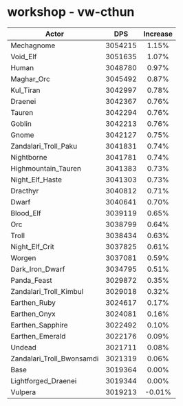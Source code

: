 # workshop - vw-cthun
| Actor | DPS | Increase |
|---|:---:|:---:|
|Mechagnome|3054215|1.15%|
|Void_Elf|3051635|1.07%|
|Human|3048780|0.97%|
|Maghar_Orc|3045492|0.87%|
|Kul_Tiran|3042997|0.78%|
|Draenei|3042367|0.76%|
|Tauren|3042294|0.76%|
|Goblin|3042213|0.76%|
|Gnome|3042127|0.75%|
|Zandalari_Troll_Paku|3041831|0.74%|
|Nightborne|3041781|0.74%|
|Highmountain_Tauren|3041383|0.73%|
|Night_Elf_Haste|3041303|0.73%|
|Dracthyr|3040812|0.71%|
|Dwarf|3040641|0.70%|
|Blood_Elf|3039119|0.65%|
|Orc|3038799|0.64%|
|Troll|3038434|0.63%|
|Night_Elf_Crit|3037825|0.61%|
|Worgen|3037081|0.59%|
|Dark_Iron_Dwarf|3034795|0.51%|
|Panda_Feast|3029872|0.35%|
|Zandalari_Troll_Kimbul|3029018|0.32%|
|Earthen_Ruby|3024617|0.17%|
|Earthen_Onyx|3024081|0.16%|
|Earthen_Sapphire|3022492|0.10%|
|Earthen_Emerald|3022176|0.09%|
|Undead|3021711|0.08%|
|Zandalari_Troll_Bwonsamdi|3021319|0.06%|
|Base|3019364|0.00%|
|Lightforged_Draenei|3019344|0.00%|
|Vulpera|3019213|-0.01%|
